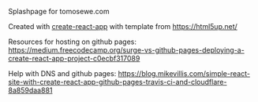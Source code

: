 Splashpage for tomosewe.com

Created with [create-react-app](https://github.com/facebook/create-react-app) with template from https://html5up.net/

Resources for hosting on github pages: https://medium.freecodecamp.org/surge-vs-github-pages-deploying-a-create-react-app-project-c0ecbf317089

Help with DNS and github pages: https://blog.mikevillis.com/simple-react-site-with-create-react-app-github-pages-travis-ci-and-cloudflare-8a859daa881
